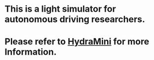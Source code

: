 <!--
 * @Author: your name
 * @Date: 2020-02-17 20:05:54
 * @LastEditTime: 2020-02-17 20:08:12
 * @LastEditors: Please set LastEditors
 * @Description: In User Settings Edit
 * @FilePath: /Autonomous-Driving-Simulator/README.md
 -->
# This is a light simulator for autonomous driving researchers.
# Please refer to [HydraMini](github.com/wutianze/HydraMini) for more Information.